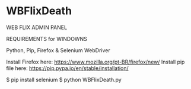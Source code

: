 # WBFlixDeath

WEB FLIX ADMIN PANEL

REQUIREMENTS for WINDOWNS

Python,
Pip,
Firefox &
Selenium WebDriver

Install Firefox here: https://www.mozilla.org/pt-BR/firefox/new/
Install pip file here: https://pip.pypa.io/en/stable/installation/

$ pip install selenium
$ python WBFlixDeath.py
